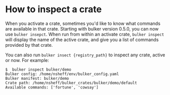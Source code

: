 # How to inspect a crate

When you activate a crate, sometimes you'd like to know what commands are available in that crate. Starting with bulker version 0.5.0, you can now use `bulker insepct`. When run from within an activate crate, `bulker inspect` will display the name of the active crate, and give you a list of commands provided by that crate.

You can also run `bulker insect {registry_path}` to inspect any crate, active or now. For example:

```console
$  bulker inspect bulker/demo
Bulker config: /home/nsheff/env/bulker_config.yaml
Bulker manifest: bulker/demo
Crate path: /home/nsheff/bulker_crates/bulker/demo/default
Available commands: ['fortune', 'cowsay']
```
